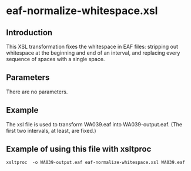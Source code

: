 # eaf-normalize-whitespace.xsl

## Introduction
This XSL transformation fixes the whitespace in EAF files: stripping out whitespace at the beginning and end of an interval, and replacing every sequence of spaces with a single space.

## Parameters
There are no parameters.

## Example
The xsl file is used to transform WA039.eaf into WA039-output.eaf. (The first two intervals, at least, are fixed.)

## Example of using this file with xsltproc
```
xsltproc  -o WA039-output.eaf eaf-normalize-whitespace.xsl WA039.eaf
```